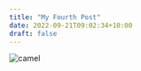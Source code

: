 ```yaml
---
title: "My Fourth Post"
date: 2022-09-21T09:02:34+10:00
draft: false
---
```

![camel](/GOPR0212.JPG 'Camel')
